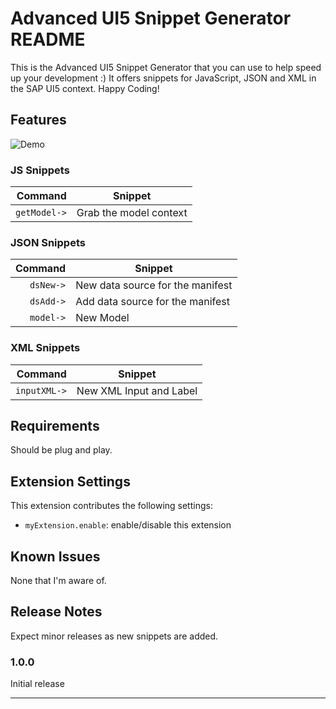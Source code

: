 # Advanced UI5 Snippet Generator README

This is the Advanced UI5 Snippet Generator that you can use to help speed up your development :) It offers snippets for JavaScript, JSON and XML in the SAP UI5 context. Happy Coding!

## Features

![Demo](https://user-images.githubusercontent.com/19891236/92242881-63900f00-eeb8-11ea-9809-d13e3a9a9840.gif)
 

### JS Snippets

| Command  | Snippet |
| -------: | ------- |
| `getModel->` | Grab the model context |

### JSON Snippets

| Command  | Snippet |
| -------: | ------- |
| `dsNew->` | New data source for the manifest |
| `dsAdd->` | Add data source for the manifest |
| `model->` | New Model |

### XML Snippets

| Command  | Snippet |
| -------: | ------- |
| `inputXML->` | New XML Input and Label |


## Requirements

Should be plug and play.

## Extension Settings

This extension contributes the following settings:

* `myExtension.enable`: enable/disable this extension

## Known Issues

None that I'm aware of.

## Release Notes

Expect minor releases as new snippets are added.

### 1.0.0

Initial release


-----------------------------------------------------------------------------------------------------------


